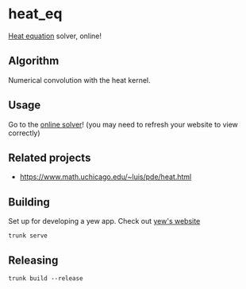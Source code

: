 # heat_eq
[Heat equation](https://en.wikipedia.org/wiki/Heat_equation) solver, online!

## Algorithm

Numerical convolution with the heat kernel.

## Usage

Go to the [online solver](https://saona-raimundo.github.io/virus_alert/examples/yew_app/static/index.html)! (you may need to refresh your website to view correctly)

## Related projects

- https://www.math.uchicago.edu/~luis/pde/heat.html

## Building

Set up for developing a yew app. Check out [yew's website](https://yew.rs)

```shell
trunk serve
```

## Releasing

```shell
trunk build --release
```